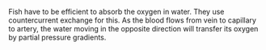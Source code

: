 Fish have to be efficient to absorb the oxygen in water. They use countercurrent exchange for this. As the blood flows from vein to capillary to artery, the water moving in the opposite direction will transfer its oxygen by partial pressure gradients.